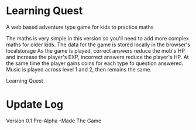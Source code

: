 # Learning Quest
A web based adventure type game for kids to practice maths

The maths is very simple in this version so you'll need to add more complex maths for older kids.
The data for the game is stored locally in the browser's localstorage
As the game is played, correct answers reduce the mob's HP and increase the player's EXP, incorrect answers reduce the player's HP. At the same time the player gains coins for each type fo question answered.
Music is played across level 1 and 2, then remains the same.

Learning Quest

# Update Log
Version 0.1 Pre-Alpha
-Made The Game
